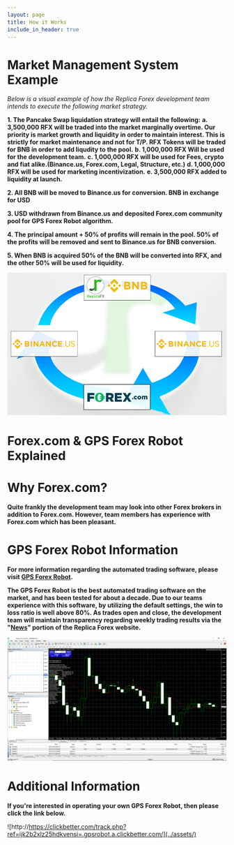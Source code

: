 ```yaml
---
layout: page
title: How it Works
include_in_header: true
---
```


# Market Management System Example

*Below is a visual example of how the Replica Forex development team intends to execute the following market strategy.*

**1. The Pancake Swap liquidation strategy will entail the following:**
    **a. 3,500,000 RFX will be traded into the market marginally overtime. Our priority is market growth and liquidity in order to maintain interest. This is strictly for market maintenance and not for T/P. RFX Tokens will be traded for BNB in order to add liqudity to the pool.** 
    **b. 1,000,000 RFX Will be used for the development team.**
    **c. 1,000,000 RFX will be used for Fees, crypto and fiat alike.(Binance.us, Forex.com, Legal, Structure, etc.)**
    **d. 1,000,000 RFX will be used for marketing incentivization.**
    **e. 3,500,000 RFX added to liquidity at launch.**

**2. All BNB will be moved to Binance.us for conversion. BNB in exchange for USD**

**3. USD withdrawn from Binance.us and deposited Forex.com community pool for GPS Forex Robot algorithm.**

**4. The principal amount + 50% of profits will remain in the pool. 50% of the profits will be removed and sent to Binance.us for BNB conversion.**

**5. When BNB is acquired 50% of the BNB will be converted into RFX, and the other 50% will be used for liquidity.**

![](../assets/RFX_graphic(2).png)

# Forex.com & GPS Forex Robot Explained

# Why Forex.com?

**Quite frankly the development team may look into other Forex brokers in addition to Forex.com. However, team members has experience with Forex.com which has been pleasant.** 

# GPS Forex Robot Information

**For more information regarding the automated trading software, please visit [GPS Forex Robot](https://gpsforexrobot.com/).**

**The GPS Forex Robot is the best automated trading software on the market, and has been tested for about a decade. Due to our teams experience with this software, by utilizing the default settings, the win to loss ratio is well above 80%. As trades open and close, the development team will maintain transparency regarding weekly trading results via the "[News]()" portion of the Replica Forex website.** 

![](../assets/MT4.png)


# Additional Information

**If you're interested in operating your own GPS Forex Robot, then please click the link below.**

![http://https://clickbetter.com/track.php?ref=ijk2b2xlz25hdkvensi=.gpsrobot.a.clickbetter.com/](../assets/)